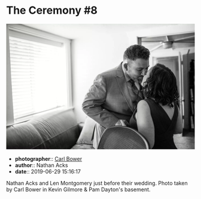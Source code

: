 # The Ceremony \#8

![Nathan Acks and Len Montgomery just before their wedding](assets/2019-06-29-set-1-the-ceremony-08.webp)

* **photographer**:: [Carl Bower](https://carlbowerphotos.com)  
* **author**:: Nathan Acks  
* **date**:: 2019-06-29 15:16:17

Nathan Acks and Len Montgomery just before their wedding. Photo taken by Carl Bower in Kevin Gilmore & Pam Dayton's basement.
